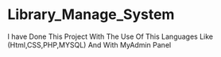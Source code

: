 # Library_Manage_System
I have Done This Project With The Use Of This Languages Like (Html,CSS,PHP,MYSQL) And With MyAdmin Panel
